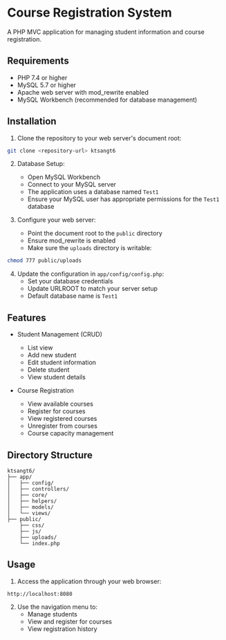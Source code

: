 # Course Registration System

A PHP MVC application for managing student information and course registration.

## Requirements

- PHP 7.4 or higher
- MySQL 5.7 or higher
- Apache web server with mod_rewrite enabled
- MySQL Workbench (recommended for database management)

## Installation

1. Clone the repository to your web server's document root:
```bash
git clone <repository-url> ktsangt6
```

2. Database Setup:
   - Open MySQL Workbench
   - Connect to your MySQL server
   - The application uses a database named `Test1`
   - Ensure your MySQL user has appropriate permissions for the `Test1` database

3. Configure your web server:
   - Point the document root to the `public` directory
   - Ensure mod_rewrite is enabled
   - Make sure the `uploads` directory is writable:
```bash
chmod 777 public/uploads
```

4. Update the configuration in `app/config/config.php`:
   - Set your database credentials
   - Update URLROOT to match your server setup
   - Default database name is `Test1`

## Features

- Student Management (CRUD)
  - List view
  - Add new student
  - Edit student information
  - Delete student
  - View student details

- Course Registration
  - View available courses
  - Register for courses
  - View registered courses
  - Unregister from courses
  - Course capacity management

## Directory Structure

```
ktsangt6/
├── app/
│   ├── config/
│   ├── controllers/
│   ├── core/
│   ├── helpers/
│   ├── models/
│   └── views/
├── public/
    ├── css/
    ├── js/
    ├── uploads/
    └── index.php

```

## Usage

1. Access the application through your web browser:
```
http://localhost:8080
```

2. Use the navigation menu to:
   - Manage students
   - View and register for courses
   - View registration history 